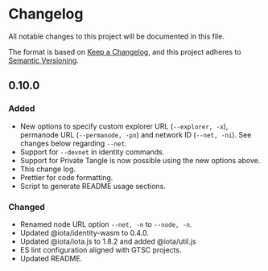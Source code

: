 # Changelog

All notable changes to this project will be documented in this file.

The format is based on [Keep a Changelog](https://keepachangelog.com/en/1.0.0/),
and this project adheres to [Semantic Versioning](https://semver.org/spec/v2.0.0.html).

## 0.10.0

### Added

- New options to specify custom explorer URL (`--explorer, -x`), permanode URL (`--permanode, -pn`) and network ID (`--net, -ni`). See changes below regarding `--net`.
- Support for `--devnet` in identity commands.
- Support for Private Tangle is now possible using the new options above.
- This change log.
- Prettier for code formatting.
- Script to generate README usage sections.

### Changed

- Renamed node URL option `--net, -n` to `--node, -n`.
- Updated @iota/identity-wasm to 0.4.0.
- Updated @iota/iota.js to 1.8.2 and added @iota/util.js
- ES lint configuration aligned with GTSC projects.
- Updated README.
